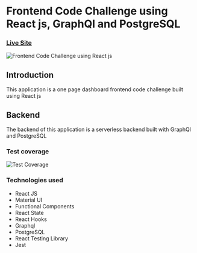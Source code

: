# Frontend Code Challenge using React js, GraphQl and PostgreSQL

### [Live Site](https://frontend-react-challenge.netlify.app)

![Frontend Code Challenge using React js](https://i.imgur.com/T3HLRux.gif)

## Introduction

This application is a one page dashboard frontend code challenge built using React js

## Backend

The backend of this application is a serverless backend built with GraphQl and PostgreSQL

### Test coverage

![Test Coverage](https://i.imgur.com/o13z0Cl.png)

### Technologies used

- React JS
- Material UI
- Functional Components
- React State
- React Hooks
- Graphql
- PostgreSQL
- React Testing Library
- Jest
